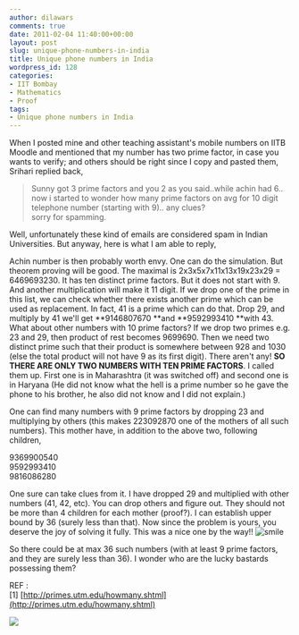 ```yaml
---
author: dilawars
comments: true
date: 2011-02-04 11:40:00+00:00
layout: post
slug: unique-phone-numbers-in-india
title: Unique phone numbers in India
wordpress_id: 128
categories:
- IIT Bombay
- Mathematics
- Proof
tags:
- Unique phone numbers in India
---
```


When I posted mine and other teaching assistant's mobile numbers on IITB Moodle and mentioned that my number has two prime factor, in case you wants to verify; and others should be right since I copy and pasted them, Srihari  replied back,  


> Sunny got 3 prime factors and you 2 as you said..while achin had 6..  
now i started to wonder how many prime factors on avg for 10 digit telephone number (starting with 9).. any clues?  
sorry for spamming.

Well, unfortunately these kind of emails are considered spam in Indian Universities. But anyway, here is what I am able to reply,  
  


  


Achin number is then probably worth envy. One can do the simulation. But theorem proving will be good. The maximal is 2x3x5x7x11x13x19x23x29 = 6469693230. It has ten distinct prime factors. But it does not start with 9. And another multiplication will make it 11 digit. If we drop one of the prime in this list, we can check whether there exists another prime which can be used as replacement. In fact, 41 is a prime which can do that. Drop 29, and multiply by 41 we'll get **9146807670 **and **9592993410 **with 43. What about other numbers with 10 prime factors? If we drop two primes e.g. 23 and 29, then product of rest becomes 9699690. Then we need two distinct prime such that their product is somewhere between 928 and 1030 (else the total product will not have 9 as its first digit). There aren't any! **SO THERE ARE ONLY TWO NUMBERS WITH TEN PRIME FACTORS**. I called them up. First one is in Maharashtra (it was switched off) and second one is in Haryana (He did not know what the hell is a prime number so he gave the phone to his brother, he also did not know and I did not explain.)  
  
One can find many numbers with 9 prime factors by dropping 23 and multiplying by others (this makes 223092870 one of the mothers of all such numbers). This mother have, in addition to the above two, following children,  
  
9369900540  
9592993410  
9816086280  
  
One sure can take clues from it. I have dropped 29 and multiplied with other numbers (41, 42, etc). You can drop others and figure out. They should not be more than 4 children for each mother (proof?). I can establish upper bound by 36 (surely less than that). Now since the problem is yours, you deserve the joy of solving it fully. This was a nice one by the way!! ![smile](http://moodle.iitb.ac.in/pix/s/smiley.gif)

  
So there could be at max 36 such numbers (with at least 9 prime factors, and they are surely less than 36). I wonder who are the lucky bastards possessing them?  
  
REF :  
[1] [http://primes.utm.edu/howmany.shtml](http://primes.utm.edu/howmany.shtml)

![](https://blogger.googleusercontent.com/tracker/3794193585985230867-6662173775646772226?l=dilawarsays.blogspot.com)
